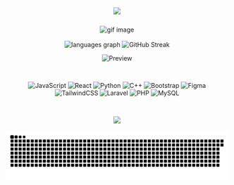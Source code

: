 <h1 align="center">
  <a href="https://git.io/typing-svg">
    <img src="https://readme-typing-svg.herokuapp.com/?lines=Hello,+Everyone!+👋.;I'm+Yuwananta.;Nice+to+meet+you!&center=true&size=35">
  </a>
</h1>

<div align ="center">
  <img height="270" width="650" src="https://media4.giphy.com/media/v1.Y2lkPTc5MGI3NjExY3ozNG0yZWZsNWNvbmlpMmoxbmVnMTR2OHRkcmQzaWpwaTcyemt1ZiZlcD12MV9pbnRlcm5hbF9naWZfYnlfaWQmY3Q9Zw/DyAwqCgksTbPOliPb9/giphy.gif" alt="gif image" />
</div>

<br>
<!-- Displaying the stats and images in the center -->
<div align="center">
  <!-- GitHub language stats -->
  <img src="https://github-readme-stats.vercel.app/api/top-langs?username=yawwnann&locale=en&hide_title=false&layout=compact&card_width=320&langs_count=5&theme=dark&hide_border=false" height="150" alt="languages graph" />
  <!-- GitHub streak stats -->
<img src="https://streak-stats.demolab.com?user=yawwnann&theme=dark" height="150"  alt="GitHub Streak" />
</div>

<div align ="center">
  
![Preview](https://tthn.pythonanywhere.com?theme=dark)
</div>

<br>

<div align="center">

![JavaScript](https://img.shields.io/badge/javascript-%23F7DF1E.svg?style=for-the-badge&logo=javascript&logoColor=black)
![React](https://img.shields.io/badge/react-%2320232a.svg?style=for-the-badge&logo=react&logoColor=%2361DAFB)
![Python](https://img.shields.io/badge/python-3670A0?style=for-the-badge&logo=python&logoColor=ffdd54)
![C++](https://img.shields.io/badge/c++-%2300599C.svg?style=for-the-badge&logo=c%2B%2B&logoColor=white)
![Bootstrap](https://img.shields.io/badge/bootstrap-%238511FA.svg?style=for-the-badge&logo=bootstrap&logoColor=white)
![Figma](https://img.shields.io/badge/figma-%23F24E1E.svg?style=for-the-badge&logo=figma&logoColor=white)
![TailwindCSS](https://img.shields.io/badge/tailwindcss-%2338B2AC.svg?style=for-the-badge&logo=tailwind-css&logoColor=white)
![Laravel](https://img.shields.io/badge/laravel-%23FF2D20.svg?style=for-the-badge&logo=laravel&logoColor=white)
![PHP](https://img.shields.io/badge/php-%23777BB4.svg?style=for-the-badge&logo=php&logoColor=white)
![MySQL](https://img.shields.io/badge/mysql-4479A1.svg?style=for-the-badge&logo=mysql&logoColor=white)

</div>

<br>

<p align="center">
  <img src="https://github-profile-trophy.vercel.app/?username=yawwnann&theme=radical&no-frame=false&no-bg=true&margin-w=1&column=9" />
</p>
<p align="center">
  <img src="github-user-contribution.svg"/>
</p>
